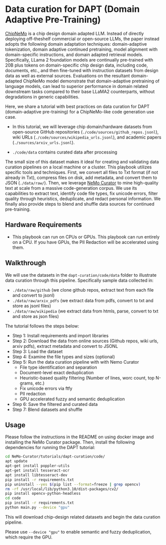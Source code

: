 # Data curation for DAPT (Domain Adaptive Pre-Training)

[ChipNeMo](https://arxiv.org/pdf/2311.00176) is a chip design domain adapted LLM. Instead of directly deploying off-theshelf
commercial or open-source LLMs, the paper instead adopts the following domain adaptation techniques:
domain-adaptive tokenization, domain adaptive continued pretraining, model alignment with domain-specific instructions, and domain adapted retrieval models. Specifically, LLama 2 foundation models are continually pre-trained with 20B plus tokens on domain-specific chip design data, including code, documents, etc., and then fine-tuned with instruction datasets from design data as well as external sources. Evaluations on the resultant domain-adapted ChipNeMo model demonstrate that
domain-adaptive pretraining of language models, can lead to superior performance in domain related downstream tasks compared to their base LLaMA2 counterparts, without degradations in generic capabilities.

Here, we share a tutorial with best practices on data curation for DAPT (domain-adaptive pre-training) for a ChipNeMo-like code generation use case.

* In this tutorial, we will leverage chip domain/hardware datasets from open-source GitHub repositories (`./code/sources/github_repos.jsonl`), wiki URLs (`./code/sources/wikipedia_urls.jsonl`), and academic papers (`./sources/arxiv_urls.jsonl`).

* `./code/data` contains curated data after processing

The small size of this dataset makes it ideal for creating and validating data curation pipelines on a local machine or a cluster.
This playbook utilizes specific tools and techniques. First, we convert all files to Txt format (if not already in Txt), compress files on disk, add metadata, and convert them to JSON (`./data/raw/`). Then, we leverage [NeMo Curator](https://github.com/NVIDIA/NeMo-Curator/tree/main) to mine high-quality text at scale from a massive code-generation corpus. We use its capabilities to extract text, identify code file types, fix unicode errors, filter quality through heuristics, deduplicate, and redact personal information. We finally also provide steps to blend and shuffle data sources for continued pre-training.


## Hardware Requirements
* This playbook can run on CPUs or GPUs. This playbook can run entirely on a CPU. If you have GPUs, the PII Redaction will be accelerated using them.


## Walkthrough

We will use the datasets in the `dapt-curation/code/data` folder to illustrate data curation through this pipeline. Specifically sample data collected in:
* `./data/raw/github` (we clone github repos, extract text from each file and convert to jsonl)
* `./data/raw/arxiv_pdfs` (we extract data from pdfs, convert to txt and store as jsonl files)
* `./data/raw/wikipedia` (we extract data from htmls, parse, convert to txt and store as json files)

The tutorial follows the steps below:<br>
- Step 1: Install requirements and import libraries<br>
- Step 2: Download the data from online sources (Github repos, wiki urls, arxiv pdfs), extract metadata and convert to JSONL<br>
- Step 3: Load the dataset <br>
- Step 4: Examine the file types and sizes (optional) <br>
- Step 5: Run the data curation pipeline with with Nemo Curator<br>
    - File type identification and separation
    - Document-level exact deduplication
    - Heuristic-based quality filtering (Number of lines, worc count, top N-grams, etc.)
    - Fix unicode errors via ftfy
    - PII redaction
    - GPU accelerated fuzzy and semantic deduplication
- Step 6: Save the filtered and curated data <br>
- Step 7: Blend datasets and shuffle


## Usage

Please follow the instructions in the README on using docker image and installing the NeMo Curator package. Then, install the following dependencies for running the DAPT tutorial:

```bash
cd NeMo-Curator/tutorials/dapt-curation/code/
apt update
apt-get install poppler-utils
apt-get install tesseract-ocr
apt install libtesseract-dev
pip install -r requirements.txt
pip uninstall --yes $(pip list --format=freeze | grep opencv)
rm -rf /usr/local/lib/python3.10/dist-packages/cv2/
pip install opencv-python-headless
cd code
pip install -r requirements.txt
python main.py --device "gpu"
```

This will download chip-design related datasets and begin the data curation pipeline.

Please use `--device "gpu"` to enable semantic and fuzzy deduplication, which require the GPU.

